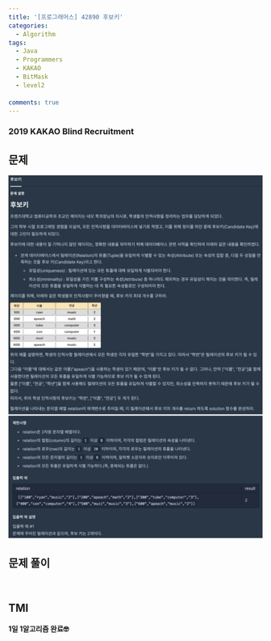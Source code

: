 ```yaml
---
title: '[프로그래머스] 42890 후보키'
categories:
  - Algorithm
tags:
  - Java
  - Programmers
  - KAKAO
  - BitMask
  - level2

comments: true 
---
```

### 2019 KAKAO Blind Recruitment

## 문제
<a href="/assets/images/P42890_1.png"><img src="/assets/images/P42890_1.png"></a>
<a href="/assets/images/P42890_2.png"><img src="/assets/images/P42890_2.png"></a>
 <br/>

## 문제 풀이
<script src="https://gist.github.com/kyeahen/09cdd05f74222522577e244bf95c9038.js"></script>
<br/>

## TMI

**1일 1알고리즘 완료🤓**


